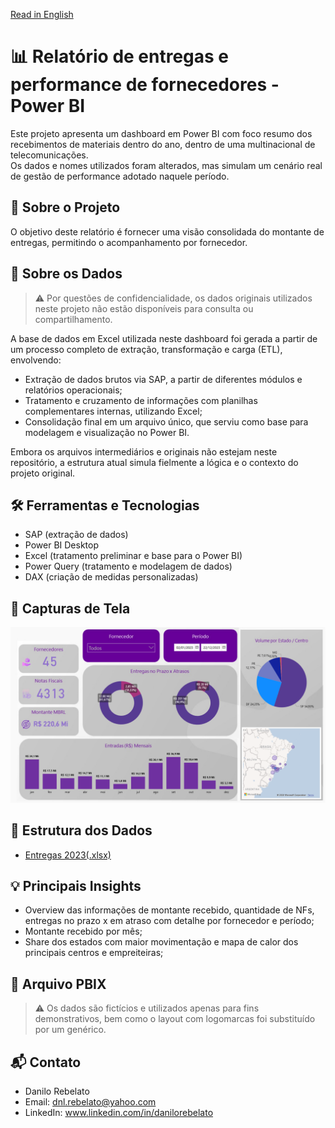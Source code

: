 [Read in English](https://github.com/DanRebelato/PowerBI-Entregas/blob/main/README-EN.md)

# 📊 Relatório de entregas e performance de fornecedores - Power BI

Este projeto apresenta um dashboard em Power BI com foco resumo dos recebimentos de materiais dentro do ano, dentro de uma multinacional de telecomunicações.  
Os dados e nomes utilizados foram alterados, mas simulam um cenário real de gestão de performance adotado naquele período.

## 🧩 Sobre o Projeto

O objetivo deste relatório é fornecer uma visão consolidada do montante de entregas, permitindo o acompanhamento por fornecedor.

## 🧩 Sobre os Dados

> ⚠️ Por questões de confidencialidade, os dados originais utilizados neste projeto não estão disponíveis para consulta ou compartilhamento.

A base de dados em Excel utilizada neste dashboard foi gerada a partir de um processo completo de extração, transformação e carga (ETL), envolvendo:

- Extração de dados brutos via SAP, a partir de diferentes módulos e relatórios operacionais;
- Tratamento e cruzamento de informações com planilhas complementares internas, utilizando Excel;
- Consolidação final em um arquivo único, que serviu como base para modelagem e visualização no Power BI.

Embora os arquivos intermediários e originais não estejam neste repositório, a estrutura atual simula fielmente a lógica e o contexto do projeto original.

## 🛠️ Ferramentas e Tecnologias

- SAP (extração de dados)  
- Power BI Desktop  
- Excel (tratamento preliminar e base para o Power BI)  
- Power Query (tratamento e modelagem de dados)  
- DAX (criação de medidas personalizadas)

## 📸 Capturas de Tela

![Main Dashboard](https://github.com/DanRebelato/PowerBI-Entregas/blob/main/Documentacao/Entregas_2023.png)

## 📁 Estrutura dos Dados

- [Entregas 2023(.xlsx)](https://github.com/DanRebelato/PowerBI-Entregas/raw/refs/heads/main/Documentacao/Base%20Entregas.xlsx)

## 💡 Principais Insights

- Overview das informações de montante recebido, quantidade de NFs, entregas no prazo x em atraso com detalhe por fornecedor e período;
- Montante recebido por mês;
- Share dos estados com maior movimentação e mapa de calor dos principais centros e empreiteiras;

## 📂 Arquivo PBIX

> ⚠️ Os dados são fictícios e utilizados apenas para fins demonstrativos, bem como o layout com logomarcas foi substituído por um genérico.


## 📬 Contato

- Danilo Rebelato 
- Email: dnl.rebelato@yahoo.com
- LinkedIn: www.linkedin.com/in/danilorebelato 
